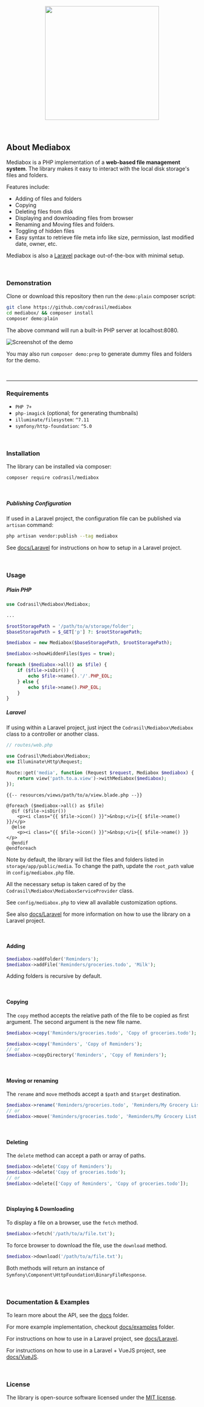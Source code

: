 <p align="center"><img src="./logo.svg" width="300"></p>

<br>

## About Mediabox

Mediabox is a PHP implementation of a __web-based file management system__. The library makes it easy to interact with the local disk storage's files and folders.

Features include:

* Adding of files and folders
* Copying
* Deleting files from disk
* Displaying and downloading files from browser
* Renaming and Moving files and folders.
* Toggling of hidden files
* Easy syntax to retrieve file meta info like size, permission, last modified date, owner, etc.

Mediabox is also a [Laravel](https://github.com/laravel/laravel) package out-of-the-box with minimal setup.

<br>

### Demonstration
Clone or download this repository then run the `demo:plain` composer script:
```bash
git clone https://github.com/codrasil/mediabox
cd mediabox/ && composer install
composer demo:plain
```
The above command will run a built-in PHP server at localhost:8080.

![Screenshot of the demo](./demos/plain/screenshot.png)

You may also run `composer demo:prep` to generate dummy files and folders for the demo.

<br>

---

### Requirements

* `PHP 7+`
* `php-imagick` (optional; for generating thumbnails)
* `illuminate/filesystem`: `^7.11`
* `symfony/http-foundation`: `^5.0`

<br>

### Installation

The library can be installed via composer:
```bash
composer require codrasil/mediabox
```

<br>

##### Publishing Configuration
If used in a Laravel project, the configuration file can be published via `artisan` command:

```bash
php artisan vendor:publish --tag mediabox
```

See [docs/Laravel](./docs/Laravel/00.%20Getting%20Started.md) for instructions on how to setup in a Laravel project.

<br>

### Usage

##### Plain PHP

```php
use Codrasil\Mediabox\Mediabox;

...

$rootStoragePath = '/path/to/a/storage/folder';
$baseStoragePath = $_GET['p'] ?: $rootStoragePath;

$mediabox = new Mediabox($baseStoragePath, $rootStoragePath);

$mediabox->showHiddenFiles($yes = true);

foreach ($mediabox->all() as $file) {
    if ($file->isDir()) {
        echo $file->name().'/'.PHP_EOL;
    } else {
        echo $file->name().PHP_EOL;
    }
}
```

##### Laravel

If using within a Laravel project, just inject the `Codrasil\Mediabox\Mediabox` class to a controller or another class.

```php
// routes/web.php

use Codrasil\Mediabox\Mediabox;
use Illuminate\Http\Request;

Route::get('media', function (Request $request, Mediabox $mediabox) {
    return view('path.to.a.view')->withMediabox($mediabox);
});
```

```blade
{{-- resources/views/path/to/a/view.blade.php --}}

@foreach ($mediabox->all() as $file)
  @if ($file->isDir())
    <p><i class="{{ $file->icon() }}">&nbsp;</i>{{ $file->name() }}/</p>
  @else
    <p><i class="{{ $file->icon() }}">&nbsp;</i>{{ $file->name() }}</p>
  @endif
@endforeach
```

Note by default, the library will list the files and folders listed in `storage/app/public/media`.
To change the path, update the `root_path` value in `config/mediabox.php` file.

All the necessary setup is taken cared of by the `Codrasil\Mediabox\MediaboxServiceProvider` class.

See `config/mediabox.php` to view all available customization options.

See also [docs/Laravel](./docs/Laravel/00.%20Getting%20Started.md) for more information on how to use the library on a Laravel project.

<br>

#### Adding
```php
$mediabox->addFolder('Reminders');
$mediabox->addFile('Reminders/groceries.todo', 'Milk');
```
Adding folders is recursive by default.

<br>

#### Copying
The `copy` method accepts the relative path of the file to be copied as first argument.
The second argument is the new file name.

```php
$mediabox->copy('Reminders/groceries.todo', 'Copy of groceries.todo');

$mediabox->copy('Reminders', 'Copy of Reminders');
// or
$mediabox->copyDirectory('Reminders', 'Copy of Reminders');

```

<br>

#### Moving or renaming
The `rename` and `move` methods accept a `$path` and `$target` destination.
```php
$mediabox->rename('Reminders/groceries.todo', 'Reminders/My Grocery List.todo');
// or
$mediabox->move('Reminders/groceries.todo', 'Reminders/My Grocery List.todo');
```

<br>

#### Deleting
The `delete` method can accept a path or array of paths.
```php
$mediabox->delete('Copy of Reminders');
$mediabox->delete('Copy of groceries.todo');
// or
$mediabox->delete(['Copy of Reminders', 'Copy of groceries.todo']);
```

<br>

#### Displaying & Downloading
To display a file on a browser, use the `fetch` method.
```php
$mediabox->fetch('/path/to/a/file.txt');
```

To force browser to download the file, use the `download` method.
```php
$mediabox->download('/path/to/a/file.txt');
```

Both methods will return an instance of `Symfony\Component\HttpFoundation\BinaryFileResponse`.

<br>

### Documentation & Examples

To learn more about the API, see the [docs](./docs) folder.

For more example implementation, checkout [docs/examples](./docs/examples) folder.

For instructions on how to use in a Laravel project, see [docs/Laravel](./docs/Laravel/00.%20Getting%20Started.md).

For instructions on how to use in a Laravel + VueJS project, see [docs/VueJS](./docs/VueJS/00.%20Getting%20Started.md).

<br>

### License
The library is open-source software licensed under the [MIT license](./LICENSE).
